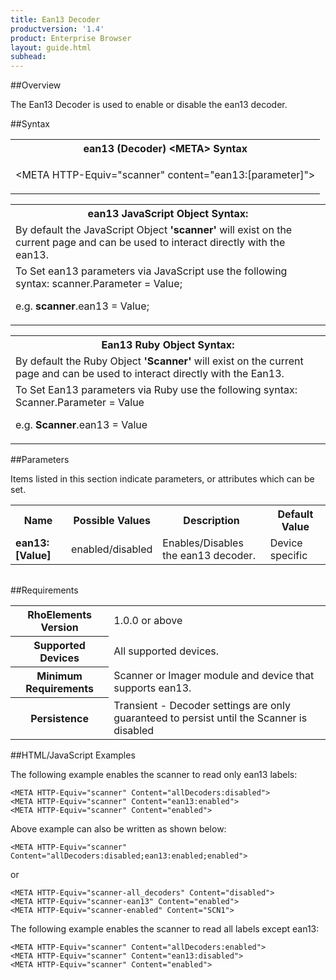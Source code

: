 ```yaml
---
title: Ean13 Decoder 
productversion: '1.4'
product: Enterprise Browser
layout: guide.html
subhead: 
---
```

##Overview

The Ean13 Decoder is used to enable or disable the ean13 decoder.

##Syntax

<table class="re-table"><tr><th class="tableHeading">ean13 (Decoder) &lt;META&gt; Syntax
</th></tr><tr><td class="clsSyntaxCells clsOddRow"><p>&lt;META HTTP-Equiv="scanner" content="ean13:[parameter]"&gt;</p></td></tr></table>
<table class="re-table"><tr><th class="tableHeading">ean13 JavaScript Object Syntax:</th></tr><tr><td class="clsSyntaxCells clsOddRow">
By default the JavaScript Object <b>'scanner'</b> will exist on the current page and can be used to interact directly with the ean13.
</td></tr><tr><td class="clsSyntaxCells clsEvenRow">
To Set ean13 parameters via JavaScript use the following syntax: scanner.Parameter = Value;
<P />e.g. <b>scanner</b>.ean13 = Value;
</td></tr></table>
<table class="re-table"><tr><th class="tableHeading">Ean13 Ruby Object Syntax:</th></tr><tr><td class="clsSyntaxCells clsOddRow">
By default the Ruby Object <b>'Scanner'</b> will exist on the current page and can be used to interact directly with the Ean13.
</td></tr><tr><td class="clsSyntaxCells clsEvenRow">
To Set Ean13 parameters via Ruby use the following syntax: Scanner.Parameter = Value
<P />e.g. <b>Scanner</b>.ean13 = Value
</td></tr></table>



##Parameters


Items listed in this section indicate parameters, or attributes which can be set.
<table class="re-table"><col width="20%" /><col width="20%" /><col width="38%" /><col width="22%" /><tr><th class="tableHeading">Name</th><th class="tableHeading">Possible Values</th><th class="tableHeading">Description</th><th class="tableHeading">Default Value</th></tr><tr><td class="clsSyntaxCells clsOddRow"><b>ean13:[Value]
</b></td><td class="clsSyntaxCells clsOddRow">enabled/disabled</td><td class="clsSyntaxCells clsOddRow">Enables/Disables the ean13 decoder.</td><td class="clsSyntaxCells clsOddRow">Device specific</td></tr></table>
<table class="re-table"><col width="78%" /><col width="8%" /><col width="1%" /><col width="5%" /><col width="1%" /><col width="5%" /><col width="2%" /></table>





##Requirements

<table class="re-table"><tr><th class="tableHeading">RhoElements Version</th><td class="clsSyntaxCell clsEvenRow">1.0.0 or above
</td></tr><tr><th class="tableHeading">Supported Devices</th><td class="clsSyntaxCell clsOddRow">All supported devices.</td></tr><tr><th class="tableHeading">Minimum Requirements</th><td class="clsSyntaxCell clsOddRow">Scanner or Imager module and device that supports ean13.</td></tr><tr><th class="tableHeading">Persistence</th><td class="clsSyntaxCell clsEvenRow">Transient - Decoder settings are only guaranteed to persist until the Scanner is disabled</td></tr></table>


##HTML/JavaScript Examples

The following example enables the scanner to read only ean13 labels:

	<META HTTP-Equiv="scanner" Content="allDecoders:disabled">
	<META HTTP-Equiv="scanner" Content="ean13:enabled">
	<META HTTP-Equiv="scanner" Content="enabled">
	
Above example can also be written as shown below:

	<META HTTP-Equiv="scanner" Content="allDecoders:disabled;ean13:enabled;enabled">
	
or

	<META HTTP-Equiv="scanner-all_decoders" Content="disabled">
	<META HTTP-Equiv="scanner-ean13" Content="enabled">
	<META HTTP-Equiv="scanner-enabled" Content="SCN1">
	
The following example enables the scanner to read all labels except ean13:

	<META HTTP-Equiv="scanner" Content="allDecoders:enabled">
	<META HTTP-Equiv="scanner" Content="ean13:disabled">
	<META HTTP-Equiv="scanner" Content="enabled">
	



